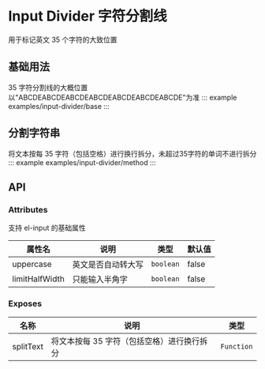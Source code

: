 <!--
 * @Description: 字符分割线使用文档
 * @Date: 2024-06-27 16:45:45
 * @LastEditTime: 2024-10-30 18:14:46
-->

# Input Divider 字符分割线

用于标记英文 35 个字符的大致位置

## 基础用法

<!-- 组件的路径docs\examples\input-divider\index.vue -->

35 字符分割线的大概位置以"ABCDEABCDEABCDEABCDEABCDEABCDEABCDE"为准
::: example
examples/input-divider/base
:::

## 分割字符串

将文本按每 35 字符（包括空格）进行换行拆分，未超过35字符的单词不进行拆分
::: example
examples/input-divider/method
:::

## API

### Attributes

支持 el-input 的基础属性

<div class="doc-table column4">

| 属性名         | 说明               | 类型      | 默认值 |
| -------------- | ------------------ | --------- | ------ |
| uppercase      | 英文是否自动转大写 | `boolean` | false  |
| limitHalfWidth | 只能输入半角字     | `boolean` | false  |

</div>

### Exposes

<div class="doc-table column3">

| 名称      | 说明                                       | 类型       |
| --------- | ------------------------------------------ | ---------- |
| splitText | 将文本按每 35 字符（包括空格）进行换行拆分 | `Function` |

</div>
